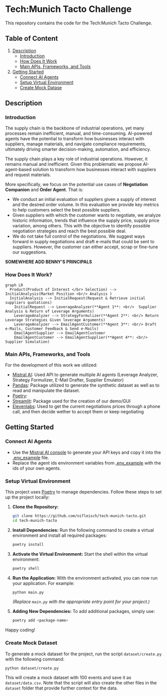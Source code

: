 # Tech:Munich Tacto Challenge

This repository contains the code for the Tech:Munich Tacto Challenge.


## Table of Content
1. [Description](#description)
   - [Introduction](#introduction)
   - [How Does It Work](#how-does-it-work)
   - [Main APIs, Frameworks, and Tools](#main-apis-frameworks-and-tools)
2. [Getting Started](#getting-started)
   - [Connect AI Agents](#connect-ai-agents)
   - [Setup Virtual Environment](#setup-virtual-environment)
   - [Create Mock Datase](#create-mock-dataset)

## Description
### Introduction
The supply chain is the backbone of industrial operations, yet many processes remain inefficient, manual, and time-consuming. AI-powered agents have the potential to transform  how businesses interact with suppliers, manage materials, and navigate compliance requirements, ultimately driving smarter decision-making, automation, and efficiency.

The supply chain plays a key role of industrial operations. However, it remains manual and inefficient. Given this problematic we propose AI-agent-based solution to transform how businesses interact with suppliers and request materials.

More specifically, we focus on the potential use cases of **Negotiation Companion** and **Order Agent**. That is: 
- We conduct an initial evaluation of suppliers given a supply of interest and the desired order volume. In this evaluation we provide key metrics to help customers select the best possible suppliers.
- Given suppliers with which the customer wants to negotiate, we analyze historic information, trends that influence the supply price, supply price variation, among others. This with the objective to identify possible negotiation strategies and reach the best possible deal.
- We do not take full control of the negotiations. We suggest ways forward in supply negotiations and draft e-mails that could be sent to suppliers. However, the customer can either accept, scrap or fine-tune our suggestions. 

**SOMEWHERE ADD BENNY'S PRINCIPALS**

### How Does It Work?
```mermaid
graph LR
  Product(Product of Interest </br> Selection) --> InitialAnalysis(Market Position <br/> Analysis )
  InitialAnalysis --> InitialRequest(Request & Retrieve initial suppliers quotations)
	InitialRequest --> LeverageAnalyzer(**Agent 1**: <br/>  Supplier Analysis & Return of Leverage Arguments)
	LeverageAnalyzer --> StrategyFormulizer(**Agent 2**: <br/> Return Leverage Strategies Given leverage Arguments)
	LeverageAnalyzer --> EmailAgentCustomer(**Agent 3**: <br/> Draft e-Mails, Customer Feedback & Send e-Mails) 
	EmailAgentSupplier --> EmailAgentCustomer
	EmailAgentCustomer --> EmailAgentSupplier(**Agent 4**: <br/>  Supplier Simulation)
```

### Main APIs, Frameworks, and Tools
For the development of this work we utilized:
- [Mistral AI](https://mistral.ai/): Used API to generate multiple AI agents (Leverage Analyzer, Strategy Formulizer, E-Mail Drafter, Supplier Emulator)
- [Pandas](https://pandas.pydata.org/): Package utilized to generate the synthetic dataset as well as to read and manipulate the dataset.
- [Poetry](https://python-poetry.org/):
- [Streamlit](https://streamlit.io/): Package used for the creation of our demo/GUI
- [Elevenlabs](https://elevenlabs.io/): Used to get the current negotiations prices through a phone call, and then decide wether to accept them or keep negotiating

## Getting Started

### Connect AI Agents
- Use the [Mistral AI console](https://console.mistral.ai/home) to generate your API keys and copy it into the [.env_example](.env_example) file.
- Replace the agent ids environment variables from [.env_example](.env_example) with the ids of your own agents.

### Setup Virtual Environment 

This project uses [Poetry](https://python-poetry.org/) to manage dependencies. Follow these steps to set up the project locally:

1. **Clone the Repository:**
   ```bash
   git clone https://github.com/nifleisch/tech-munich-tacto.git
   cd tech-munich-tacto
   ```

2. **Install Dependencies:**
   Run the following command to create a virtual environment and install all required packages:
   ```bash
   poetry install
   ```

3. **Activate the Virtual Environment:**
   Start the shell within the virtual environment:
   ```bash
   poetry shell
   ```

4. **Run the Application:**
   With the environment activated, you can now run your application. For example:
   ```bash
   python main.py
   ```
   *(Replace `main.py` with the appropriate entry point for your project.)*

5. **Adding New Dependencies:**
   To add additional packages, simply use:
   ```bash
   poetry add <package-name>
   ```

Happy coding!


### Create Mock Dataset

To generate a mock dataset for the project, run the script `dataset/create.py` with the following command:

```bash
python dataset/create.py
```

This will create a mock dataset with 100 events and save it as `dataset/data.csv`. Note that the script will also create the other files in the `dataset` folder that provide further context for the data.
